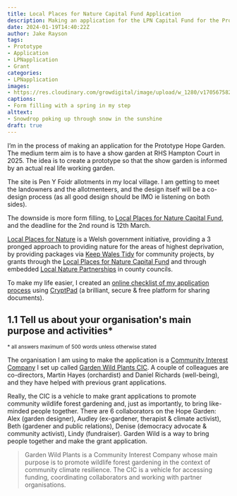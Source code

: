 ```yaml
---
title: Local Places for Nature Capital Fund Application
description: Making an application for the LPN Capital Fund for the Prototype Hope Garden, in the open so others can see the process
date: 2024-01-19T14:40:22Z
author: Jake Rayson
tags: 
- Prototype
- Application
- LPNapplication
- Grant
categories: 
- LPNapplication
images: 
- https://res.cloudinary.com/growdigital/image/upload/w_1280/v1705675827/hope/5912092-snow-snowdrop.jpg
captions: 
- Form filling with a spring in my step
alttext: 
- Snowdrop poking up through snow in the sunshine
draft: true
---
```


I’m in the process of making an application for the Prototype Hope Garden. The medium term aim is to have a show garden at RHS Hampton Court in 2025. The idea is to create a prototype so that the show garden is informed by an actual real life working garden. 

The site is Pen Y Foidr allotments in my local village. I am getting to meet the landowners and the allotmenteers, and the design itself will be a co-design process (as all good design should be IMO ie listening on both sides). 

The downside is more form filling, to [Local Places for Nature Capital Fund](https://www.heritagefund.org.uk/funding/local-places-nature), and the deadline for the 2nd round is 12th March. 

[Local Places for Nature](https://www.gov.wales/evaluation-local-places-nature-2021-22) is a Welsh government initiative, providing a 3 pronged approach to providing nature for the areas of highest deprivation, by providing packages via [Keep Wales Tidy](https://keepwalestidy.cymru/) for community projects, by grants through the [Local Places for Nature Capital Fund](https://www.heritagefund.org.uk/funding/local-places-nature) and through embedded [Local Nature Partnerships](https://lnp.cymru/About-Us) in county councils.

To make my life easier, I created an [online checklist of my application process](https://grwd.cc/hope-app-checklist) using [CryptPad](https://cryptpad.fr) (a brilliant, secure & free platform for sharing documents).

## 1.1 Tell us about your organisation's main purpose and activities*

<small>* all answers maximum of 500 words unless otherwise stated</small>

The organisation I am using to make the application is a [Community Interest Company](https://en.wikipedia.org/wiki/Community_interest_company) I set up called [Garden Wild Plants CIC](https://gardenwild.org.uk/). A couple of colleagues are co-directors, Martin Hayes (orchardist) and Daniel Richards (well-being), and they have helped with previous grant applications.

Really, the CIC is a vehicle to make grant applications to promote community wildlife forest gardening and, just as importantly, to bring like-minded people together. There are 6 collaborators on the Hope Garden: Alex (garden designer), Audley (ex-gardener, therapist & climate activist), Beth (gardener and public relations), Denise (democracy advocate & community activist), Lindy (fundraiser). Garden Wild is a way to bring people together and make the grant application.

> Garden Wild Plants is a Community Interest Company whose main purpose is to promote wildlife forest gardening in the context of community climate resilience. The CIC is a vehicle for accessing funding, coordinating collaborators and working with partner organisations.
